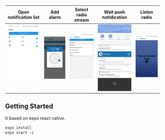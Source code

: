 Open notification list | Add alarm | Select radio stream | Wait push notidication | Listen radio |
 --| -- | -- | -- | --
 ![](screens/home.jpg) | ![](screens/time_picker.jpg) | ![](screens/radio_list.jpg) | ![](screens/push_list.jpg) | ![](screens/alarm_screen.jpg)

 ## Getting Started

 It based on expo react native. 

 ```
 expo install
 expo start -c
 ```
